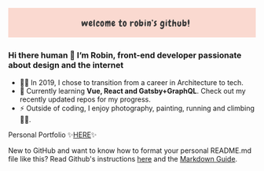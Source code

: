 ![Banner](https://github.com/robinnong/robinnong/blob/master/git_banner.jpg)

### Hi there human 👋 I’m Robin, front-end developer passionate about design and the internet
 
- 👩‍💻 In 2019, I chose to transition from a career in Architecture to tech.
- 🌱 Currently learning <b>Vue, React and Gatsby+GraphQL</b>. Check out my recently updated repos for my progress.
- ⚡ Outside of coding, I enjoy photography, painting, running and climbing 🧗‍♀️.  

Personal Portfolio ✨<a href="https://www.robinnong.com/">HERE</a>✨

New to GitHub and want to know how to format your personal README.md file like this? Read Github's instructions [here](https://docs.github.com/en/github/setting-up-and-managing-your-github-profile/managing-your-profile-readme) and the [Markdown Guide](https://www.markdownguide.org/).

